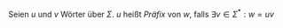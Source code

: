 Seien $u$ und $v$ Wörter über $\Sigma$. $u$ heißt *Präfix* von $w$, falls $\exists v \in \Sigma^* : w = uv$